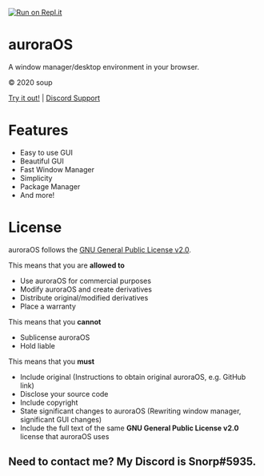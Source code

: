 [![Run on Repl.it](https://repl.it/badge/github/soupy-developer/auroraOS)](https://repl.it/github/soupy-developer/auroraOS)

# auroraOS
A window manager/desktop environment in your browser.

© 2020 soup

[Try it out!](https://auroraos.glitch.me/) | [Discord Support](https://discord.gg/8nFuT3d)

# Features
* Easy to use GUI
* Beautiful GUI
* Fast Window Manager
* Simplicity
* Package Manager
* And more!
# License
auroraOS follows the [GNU General Public License v2.0](https://tldrlegal.com/license/gnu-general-public-license-v2).

This means that you are **allowed to**
* Use auroraOS for commercial purposes
* Modify auroraOS and create derivatives
* Distribute original/modified derivatives
* Place a warranty

This means that you **cannot**
* Sublicense auroraOS
* Hold liable

This means that you **must**
* Include original (Instructions to obtain original auroraOS, e.g. GitHub link)
* Disclose your source code
* Include copyright
* State significant changes to auroraOS (Rewriting window manager, significant GUI changes)
* Include the full text of the same **GNU General Public License v2.0** license that auroraOS uses

## Need to contact me? My Discord is Snorp#5935.
